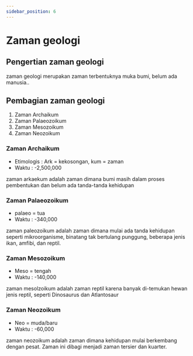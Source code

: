 ```yaml
---
sidebar_position: 6
---
```


# Zaman geologi
## Pengertian zaman geologi
zaman geologi merupakan zaman terbentuknya muka bumi, belum ada manusia..

## Pembagian zaman geologi
1. Zaman Archaikum
2. Zaman Palaeozoikum
3. Zaman Mesozoikum
4. Zaman Neozoikum


### Zaman Archaikum
* Etimologis : Ark = kekosongan, kum = zaman
* Waktu : -2,500,000

zaman arkaekum adalah zaman dimana bumi masih dalam proses pembentukan dan belum ada tanda-tanda kehidupan

### Zaman Palaeozoikum
- palaeo = tua
- Waktu : -340,000

zaman paleozoikum adalah zaman dimana mulai ada tanda kehidupan seperti mikroorganisme, binatang tak bertulang punggung, beberapa jenis ikan, amfibi, dan reptil.


### Zaman Mesozoikum
- Meso = tengah
- Waktu : -140,000

zaman mesolzoikum adalah zaman reptil karena banyak di-temukan hewan jenis reptil, seperti Dinosaurus dan Atlantosaur

### Zaman Neozoikum
- Neo = muda/baru
- Waktu : -60,000

zaman neozoikum adalah zaman dimana kehidupan mulai berkembang dengan pesat. Zaman ini dibagi menjadi zaman tersier dan kuarter.
